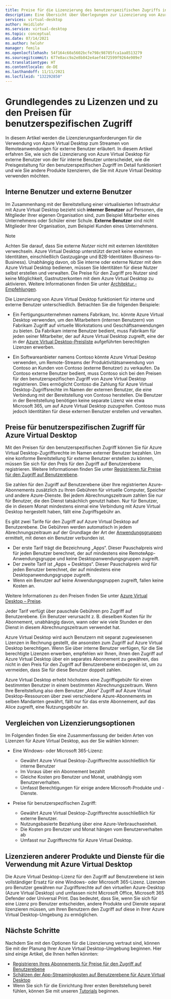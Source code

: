 ```yaml
---
title: Preise für die Lizenzierung des benutzerspezifischen Zugriffs in Azure Virtual Desktop für Remote-App-Streaming – Azure
description: Eine Übersicht über Überlegungen zur Lizenzierung von Azure Virtual Desktop für das Remote-App-Streaming.
services: virtual-desktop
author: Heidilohr
ms.service: virtual-desktop
ms.topic: conceptual
ms.date: 07/14/2021
ms.author: helohr
manager: femila
ms.openlocfilehash: 54f164c60a5602bcfe798c98785fca1aa8513279
ms.sourcegitcommit: 677e8acc9a2e8b842e4aef4472599f9264e989e7
ms.translationtype: HT
ms.contentlocale: de-DE
ms.lasthandoff: 11/11/2021
ms.locfileid: "132292850"
---
```

# <a name="understanding-licensing-and-per-user-access-pricing"></a>Grundlegendes zu Lizenzen und zu den Preisen für benutzerspezifischen Zugriff

In diesem Artikel werden die Lizenzierungsanforderungen für die Verwendung von Azure Virtual Desktop zum Streamen von Remoteanwendungen für externe Benutzer erläutert. In diesem Artikel erfahren Sie, wie sich die Lizenzierung von Azure Virtual Desktop für externe Benutzer von der für interne Benutzer unterscheidet, wie die Preisgestaltung für den benutzerspezifischen Zugriff im Detail funktioniert und wie Sie andere Produkte lizenzieren, die Sie mit Azure Virtual Desktop verwenden möchten.

## <a name="internal-users-and-external-users"></a>Interne Benutzer und externe Benutzer

Im Zusammenhang mit der Bereitstellung einer virtualisierten Infrastruktur mit Azure Virtual Desktop bezieht sich **interner Benutzer** auf Personen, die Mitglieder Ihrer eigenen Organisation sind, zum Beispiel Mitarbeiter eines Unternehmens oder Schüler einer Schule. **Externe Benutzer** sind nicht Mitglieder Ihrer Organisation, zum Beispiel Kunden eines Unternehmens.

>[!NOTE]
>Achten Sie darauf, dass Sie externe *Nutzer* nicht mit externen *Identitäten* verwechseln. Azure Virtual Desktop unterstützt derzeit keine externen Identitäten, einschließlich Gastzugänge und B2B-Identitäten (Business-to-Business). Unabhängig davon, ob Sie interne oder externe Nutzer mit dem Azure Virtual Desktop bedienen, müssen Sie Identitäten für diese Nutzer selbst erstellen und verwalten. Die Preise für den Zugriff pro Nutzer sind keine Möglichkeit, Gastnutzerkonten mit dem Azure Virtual Desktop zu aktivieren. Weitere Informationen finden Sie unter [Architektur.-Empfehlungen](architecture-recs.md).

Die Lizenzierung von Azure Virtual Desktop funktioniert für interne und externe Benutzer unterschiedlich. Betrachten Sie die folgenden Beispiele:

- Ein Fertigungsunternehmen namens Fabrikam, Inc. könnte Azure Virtual Desktop verwenden, um den Mitarbeitern (internen Benutzern) von Fabrikam Zugriff auf virtuelle Workstations und Geschäftsanwendungen zu bieten. Da Fabrikam interne Benutzer bedient, muss Fabrikam für jeden seiner Mitarbeiter, der auf Azure Virtual Desktop zugreift, eine der in der [Azure Virtual Desktop-Preisliste](https://azure.microsoft.com/pricing/details/virtual-desktop/) aufgeführten berechtigten Lizenzen erwerben.

- Ein Softwareanbieter namens Contoso könnte Azure Virtual Desktop verwenden, um Remote-Streams der Produktivitätsanwendung von Contoso an Kunden von Contoso (externe Benutzer) zu verkaufen. Da Contoso externe Benutzer bedient, muss Contoso sich bei den Preisen für den benutzerspezifischen Zugriff von Azure Virtual Desktop registrieren. Dies ermöglicht Contoso die Zahlung für Azure Virtual Desktop-Zugriffsrechte im Namen der externen Benutzer, die eine Verbindung mit der Bereitstellung von Contoso herstellen. Die Benutzer in der Bereitstellung benötigen keine separate Lizenz wie etwa Microsoft 365, um auf Azure Virtual Desktop zuzugreifen. Contoso muss jedoch Identitäten für diese externen Benutzer erstellen und verwalten.

## <a name="per-user-access-pricing-for-azure-virtual-desktop"></a>Preise für benutzerspezifischen Zugriff für Azure Virtual Desktop

Mit den Preisen für den benutzerspezifischen Zugriff können Sie für Azure Virtual Desktop-Zugriffsrechte im Namen externer Benutzer bezahlen. Um eine konforme Bereitstellung für externe Benutzer erstellen zu können, müssen Sie sich für den Preis für den Zugriff auf Benutzerebene registrieren. Weitere Informationen finden Sie unter [Registrieren für Preise für den Zugriff auf Benutzerebene](per-user-access-pricing.md).

Sie zahlen für den Zugriff auf Benutzerebene über Ihre registrierten Azure-Abonnements zusätzlich zu Ihren Gebühren für virtuelle Computer, Speicher und andere Azure-Dienste. Bei jedem Abrechnungszeitraum zahlen Sie nur für Benutzer, die den Dienst tatsächlich genutzt haben. Nur für Benutzer, die in diesem Monat mindestens einmal eine Verbindung mit Azure Virtual Desktop hergestellt haben, fällt eine Zugriffsgebühr an.

Es gibt zwei Tarife für den Zugriff auf Azure Virtual Desktop auf Benutzerebene. Die Gebühren werden automatisch in jedem Abrechnungszeitraum auf der Grundlage der Art der [Anwendungsgruppen](../environment-setup.md#app-groups) ermittelt, mit denen ein Benutzer verbunden ist.

- Der erste Tarif trägt die Bezeichnung „Apps“. Dieser Pauschalpreis wird für jeden Benutzer berechnet, der auf mindestens eine RemoteApp-Anwendungsgruppe und keine Desktopanwendungsgruppen zugreift.
- Der zweite Tarif ist „Apps + Desktops“. Dieser Pauschalpreis wird für jeden Benutzer berechnet, der auf mindestens eine Desktopanwendungsgruppe zugreift.
- Wenn ein Benutzer auf keine Anwendungsgruppen zugreift, fallen keine Kosten an.

Weitere Informationen zu den Preisen finden Sie unter [Azure Virtual Desktop – Preise](https://azure.microsoft.com/pricing/details/virtual-desktop/).

Jeder Tarif verfügt über pauschale Gebühren pro Zugriff auf Benutzerebene. Ein Benutzer verursacht z. B. dieselben Kosten für Ihr Abonnement, unabhängig davon, wann oder wie viele Stunden er den Dienst in diesem Abrechnungszeitraum verwendet hat.

Azure Virtual Desktop wird auch Benutzern mit separat zugewiesenen Lizenzen in Rechnung gestellt, die ansonsten zum Zugriff auf Azure Virtual Desktop berechtigen. Wenn Sie über interne Benutzer verfügen, für die Sie berechtigte Lizenzen erwerben, empfehlen wir Ihnen, ihnen den Zugriff auf Azure Virtual Desktop über ein separates Abonnement zu gewähren, das nicht in den Preis für den Zugriff auf Benutzerebene einbezogen ist, um zu vermeiden, dass Sie für diese Benutzer doppelt zahlen.

Azure Virtual Desktop erhebt höchstens eine Zugriffsgebühr für einen bestimmten Benutzer in einem bestimmten Abrechnungszeitraum. Wenn Ihre Bereitstellung also dem Benutzer „Alice“ Zugriff auf Azure Virtual Desktop-Ressourcen über zwei verschiedene Azure-Abonnements im selben Mandanten gewährt, fällt nur für das erste Abonnement, auf das Alice zugreift, eine Nutzungsgebühr an.

## <a name="comparing-licensing-options"></a>Vergleichen von Lizenzierungsoptionen

Im Folgenden finden Sie eine Zusammenfassung der beiden Arten von Lizenzen für Azure Virtual Desktop, aus der Sie wählen können:

- Eine Windows- oder Microsoft 365-Lizenz:
  - Gewährt Azure Virtual Desktop-Zugriffsrechte ausschließlich für interne Benutzer
  - Im Voraus über ein Abonnement bezahlt
  - Gleiche Kosten pro Benutzer und Monat, unabhängig vom Benutzerverhalten.
  - Umfasst Berechtigungen für einige andere Microsoft-Produkte und -Dienste.

- Preise für benutzerspezifischen Zugriff:
  - Gewährt Azure Virtual Desktop-Zugriffsrechte ausschließlich für externe Benutzer.
  - Nutzungsbasierte Bezahlung über eine Azure-Verbrauchseinheit.
  - Die Kosten pro Benutzer und Monat hängen vom Benutzerverhalten ab
  - Umfasst nur Zugriffsrechte für Azure Virtual Desktop.

## <a name="licensing-other-products-and-services-for-use-with-azure-virtual-desktop"></a>Lizenzieren anderer Produkte und Dienste für die Verwendung mit Azure Virtual Desktop

Die Azure Virtual Desktop-Lizenz für den Zugriff auf Benutzerebene ist kein vollständiger Ersatz für eine Windows- oder Microsoft 365-Lizenz. Lizenzen pro Benutzer gewähren nur Zugriffsrechte auf den virtuellen Azure-Desktop (Azure Virtual Desktop) und umfassen nicht Microsoft Office, Microsoft 365 Defender oder Universal Print. Das bedeutet, dass Sie, wenn Sie sich für eine Lizenz pro Benutzer entscheiden, andere Produkte und Dienste separat lizenzieren müssen, um Ihren Benutzern den Zugriff auf diese in Ihrer Azure Virtual Desktop-Umgebung zu ermöglichen.

## <a name="next-steps"></a>Nächste Schritte

Nachdem Sie mit den Optionen für die Lizenzierung vertraut sind, können Sie mit der Planung Ihrer Azure Virtual Desktop-Umgebung beginnen. Hier sind einige Artikel, die Ihnen helfen könnten:

- [Registrieren Ihres Abonnements für Preise für den Zugriff auf Benutzerebene](per-user-access-pricing.md)
- [Schätzen der App-Streamingkosten auf Benutzerebene für Azure Virtual Desktop](streaming-costs.md)
- Wenn Sie sich für die Einrichtung Ihrer ersten Bereitstellung bereit fühlen, können Sie mit unseren [Tutorials](../create-host-pools-azure-marketplace.md?toc=/azure/virtual-desktop/remote-app-streaming/toc.json&bc=/azure/virtual-desktop/breadcrumb/toc.json) beginnen.
